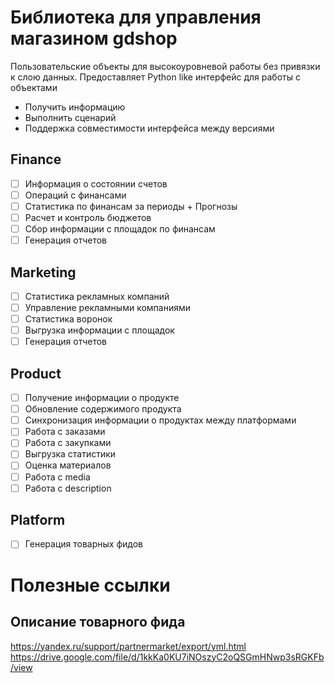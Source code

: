 # Библиотека для управления магазином gdshop

Пользовательские объекты для высокоуровневой работы без привязки к слою данных. Предоставляет Python like интерфейс для работы с объектами

- Получить информацию 
- Выполнить сценарий
- Поддержка совместимости интерфейса между версиями

## Finance

- [ ] Информация о состоянии счетов
- [ ] Операций с финансами
- [ ] Статистика по финансам за периоды + Прогнозы
- [ ] Расчет и контроль бюджетов
- [ ] Сбор информации с площадок по финансам
- [ ] Генерация отчетов

## Marketing

- [ ] Статистика рекламных компаний
- [ ] Управление рекламными компаниями
- [ ] Статистика воронок
- [ ] Выгрузка информации с площадок
- [ ] Генерация отчетов

## Product
- [ ] Получение информации о продукте
- [ ] Обновление содержимого продукта
- [ ] Синхронизация информации о продуктах между платформами
- [ ] Работа с заказами
- [ ] Работа с закупками
- [ ] Выгрузка статистики
- [ ] Оценка материалов
- [ ] Работа с media
- [ ] Работа с description

## Platform
- [ ] Генерация товарных фидов


# Полезные ссылки

## Описание товарного фида

https://yandex.ru/support/partnermarket/export/yml.html
https://drive.google.com/file/d/1kkKa0KU7iNOszyC2oQSGmHNwp3sRGKFb/view